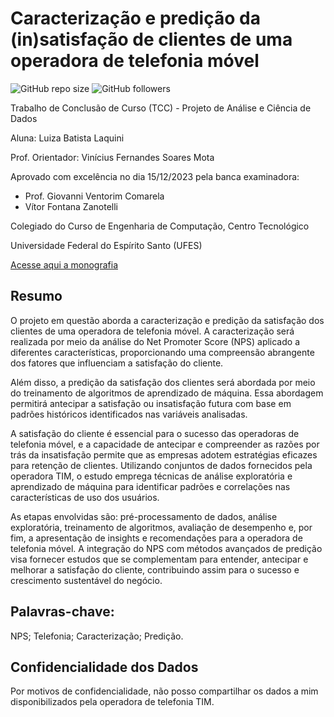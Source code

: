 # Caracterização e predição da (in)satisfação de clientes de uma operadora de telefonia móvel

![GitHub repo size](https://img.shields.io/github/repo-size/luizalaquini/NPS-Analysis-plus-Detractors-Prediction)
![GitHub followers](https://img.shields.io/github/followers/luizalaquini?label=Follow&style=social)

Trabalho de Conclusão de Curso (TCC) - Projeto de Análise e Ciência de Dados

Aluna: Luiza Batista Laquini

Prof. Orientador: Vinícius Fernandes Soares Mota

Aprovado com excelência no dia 15/12/2023 pela banca examinadora:
- Prof. Giovanni Ventorim Comarela
- Vítor Fontana Zanotelli

Colegiado do Curso de Engenharia de Computação, Centro Tecnológico

Universidade Federal do Espírito Santo (UFES)

[Acesse aqui a monografia](http://www.inf.ufes.br/~vinicius.mota/docs/2023-2-PG2-Luiza_Batista_Laquini.pdf)

## Resumo

O projeto em questão aborda a caracterização e predição da satisfação dos clientes de uma operadora de telefonia móvel. A caracterização será realizada por meio da análise do Net Promoter Score (NPS) aplicado a diferentes características, proporcionando uma compreensão abrangente dos fatores que influenciam a satisfação do cliente.

Além disso, a predição da satisfação dos clientes será abordada por meio do treinamento de algoritmos de aprendizado de máquina. Essa abordagem permitirá antecipar a satisfação ou insatisfação futura com base em padrões históricos identificados nas variáveis analisadas.

A satisfação do cliente é essencial para o sucesso das operadoras de telefonia móvel, e a capacidade de antecipar e compreender as razões por trás da insatisfação permite que as empresas adotem estratégias eficazes para retenção de clientes. Utilizando conjuntos de dados fornecidos pela operadora TIM, o estudo emprega técnicas de análise exploratória e aprendizado de máquina para identificar padrões e correlações nas características de uso dos usuários.

As etapas envolvidas são: pré-processamento de dados, análise exploratória, treinamento de algoritmos, avaliação de desempenho e, por fim, a apresentação de insights e
recomendações para a operadora de telefonia móvel. A integração do NPS com métodos avançados de predição visa fornecer estudos que se complementam para entender, antecipar e melhorar a satisfação do cliente, contribuindo assim para o sucesso e crescimento sustentável do negócio.

## Palavras-chave: 
NPS; Telefonia; Caracterização; Predição.

## Confidencialidade dos Dados

Por motivos de confidencialidade, não posso compartilhar os dados a mim disponibilizados pela operadora de telefonia TIM.
